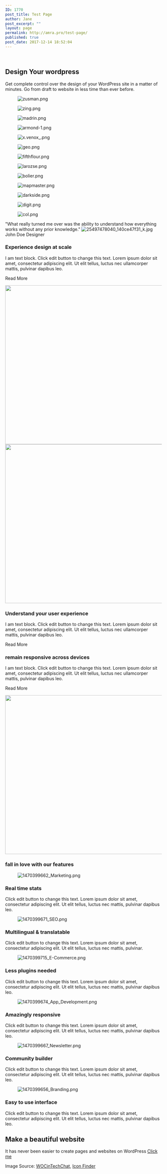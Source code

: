 ```yaml
---
ID: 1770
post_title: Test Page
author: Jane
post_excerpt: ""
layout: page
permalink: http://amra.pro/test-page/
published: true
post_date: 2017-12-14 18:52:04
---
```

&nbsp;
<h2>Design Your wordpress</h2>
Get complete control over the design of your WordPress site in a matter of minutes. Go from draft to website in less time than ever before.
<figure><img src="http://amra.pro/wp-content/uploads/elementor/thumbs/zusman-nivhbh07tnhkndrqq6xdklish8wxcyjyfzeuhmc6vw.png" alt="zusman.png" /></figure>
<figure><img src="http://amra.pro/wp-content/uploads/elementor/thumbs/zing-nivhbh07tnhkndrqq6xdklish8wxcyjyfzeuhmc6vw.png" alt="zing.png" /></figure>
<figure><img src="http://amra.pro/wp-content/uploads/elementor/thumbs/madrin-nivhbh07tnhkndrqq6xdklish8wxcyjyfzeuhmc6vw.png" alt="madrin.png" /></figure>
<figure><img src="http://amra.pro/wp-content/uploads/elementor/thumbs/armond-1-nivhbh07tnhkndrqq6xdklish8wxcyjyfzeuhmc6vw.png" alt="armond-1.png" /></figure>
<figure><img src="http://amra.pro/wp-content/uploads/elementor/thumbs/x.venox_-nivhbh07tnhkndrqq6xdklish8wxcyjyfzeuhmc6vw.png" alt="x.venox_.png" /></figure>
<figure><img src="http://amra.pro/wp-content/uploads/elementor/thumbs/geo-nivhbh07tnhkndrqq6xdklish8wxcyjyfzeuhmc6vw.png" alt="geo.png" /></figure>
<figure><img src="http://amra.pro/wp-content/uploads/elementor/thumbs/fifthflour-nivhbh07tnhkndrqq6xdklish8wxcyjyfzeuhmc6vw.png" alt="fifthflour.png" /></figure>
<figure><img src="http://amra.pro/wp-content/uploads/elementor/thumbs/larozse-nivhbhy20hiuyzqdkpc053a92msaknnos42bywaspo.png" alt="larozse.png" /></figure>
<figure><img src="http://amra.pro/wp-content/uploads/elementor/thumbs/bolier-nivhbhy20hiuyzqdkpc053a92msaknnos42bywaspo.png" alt="bolier.png" /></figure>
<figure><img src="http://amra.pro/wp-content/uploads/elementor/thumbs/mapmaster-nivhbhy20hiuyzqdkpc053a92msaknnos42bywaspo.png" alt="mapmaster.png" /></figure>
<figure><img src="http://amra.pro/wp-content/uploads/elementor/thumbs/darkside-nivhbhy20hiuyzqdkpc053a92msaknnos42bywaspo.png" alt="darkside.png" /></figure>
<figure><img src="http://amra.pro/wp-content/uploads/elementor/thumbs/digit-nivhbhy20hiuyzqdkpc053a92msaknnos42bywaspo.png" alt="digit.png" /></figure>
<figure><img src="http://amra.pro/wp-content/uploads/elementor/thumbs/col-nivhbhy20hiuyzqdkpc053a92msaknnos42bywaspo.png" alt="col.png" /></figure>
"What really turned me over was the ability to understand how everything works without any prior knowledge."
<img src="http://amra.pro/wp-content/uploads/2017/12/25497478040_140ce47f31_k.jpg" alt="25497478040_140ce47f31_k.jpg" />
John Doe
Designer
<h3>Experience design at scale</h3>
I am text block. Click edit button to change this text. Lorem ipsum dolor sit amet, consectetur adipiscing elit. Ut elit tellus, luctus nec ullamcorper mattis, pulvinar dapibus leo.

Read More

<img src="http://amra.pro/wp-content/uploads/2017/12/1470399607_Illustration.png" sizes="(max-width: 512px) 100vw, 512px" srcset="http://amra.pro/wp-content/uploads/2017/12/1470399607_Illustration.png 512w, http://amra.pro/wp-content/uploads/2017/12/1470399607_Illustration-150x150.png 150w, http://amra.pro/wp-content/uploads/2017/12/1470399607_Illustration-300x300.png 300w, http://amra.pro/wp-content/uploads/2017/12/1470399607_Illustration-125x125.png 125w" alt="" width="512" height="512" />
<img src="http://amra.pro/wp-content/uploads/2017/12/1470399614_Social_Media.png" sizes="(max-width: 512px) 100vw, 512px" srcset="http://amra.pro/wp-content/uploads/2017/12/1470399614_Social_Media.png 512w, http://amra.pro/wp-content/uploads/2017/12/1470399614_Social_Media-150x150.png 150w, http://amra.pro/wp-content/uploads/2017/12/1470399614_Social_Media-300x300.png 300w, http://amra.pro/wp-content/uploads/2017/12/1470399614_Social_Media-125x125.png 125w" alt="" width="512" height="512" />
<h3>Understand your user experience</h3>
I am text block. Click edit button to change this text. Lorem ipsum dolor sit amet, consectetur adipiscing elit. Ut elit tellus, luctus nec ullamcorper mattis, pulvinar dapibus leo.

Read More
<h3>remain responsive across devices</h3>
I am text block. Click edit button to change this text. Lorem ipsum dolor sit amet, consectetur adipiscing elit. Ut elit tellus, luctus nec ullamcorper mattis, pulvinar dapibus leo.

Read More

<img src="http://amra.pro/wp-content/uploads/2017/12/1470399594_Web_Design.png" sizes="(max-width: 512px) 100vw, 512px" srcset="http://amra.pro/wp-content/uploads/2017/12/1470399594_Web_Design.png 512w, http://amra.pro/wp-content/uploads/2017/12/1470399594_Web_Design-150x150.png 150w, http://amra.pro/wp-content/uploads/2017/12/1470399594_Web_Design-300x300.png 300w, http://amra.pro/wp-content/uploads/2017/12/1470399594_Web_Design-125x125.png 125w" alt="" width="512" height="512" />
<h3>fall in love with our features</h3>
<figure><img title="1470399662_Marketing.png" src="http://amra.pro/wp-content/uploads/2017/12/1470399662_Marketing.png" alt="1470399662_Marketing.png" /></figure>
<h3>Real time stats</h3>
Click edit button to change this text. Lorem ipsum dolor sit amet, consectetur adipiscing elit. Ut elit tellus, luctus nec mattis, pulvinar dapibus leo.
<figure><img title="1470399671_SEO.png" src="http://amra.pro/wp-content/uploads/2017/12/1470399671_SEO.png" alt="1470399671_SEO.png" /></figure>
<h3>Multilingual &amp; translatable</h3>
Click edit button to change this text. Lorem ipsum dolor sit amet, consectetur adipiscing elit. Ut elit tellus, luctus nec mattis, pulvinar.
<figure><img title="1470399715_E-Commerce.png" src="http://amra.pro/wp-content/uploads/2017/12/1470399715_E-Commerce.png" alt="1470399715_E-Commerce.png" /></figure>
<h3>Less plugins needed</h3>
Click edit button to change this text. Lorem ipsum dolor sit amet, consectetur adipiscing elit. Ut elit tellus, luctus nec mattis, pulvinar dapibus leo.
<figure><img title="1470399674_App_Development.png" src="http://amra.pro/wp-content/uploads/2017/12/1470399674_App_Development.png" alt="1470399674_App_Development.png" /></figure>
<h3>Amazingly responsive</h3>
Click edit button to change this text. Lorem ipsum dolor sit amet, consectetur adipiscing elit. Ut elit tellus, luctus nec mattis, pulvinar dapibus leo.
<figure><img title="1470399667_Newsletter.png" src="http://amra.pro/wp-content/uploads/2017/12/1470399667_Newsletter.png" alt="1470399667_Newsletter.png" /></figure>
<h3>Community builder</h3>
Click edit button to change this text. Lorem ipsum dolor sit amet, consectetur adipiscing elit. Ut elit tellus, luctus nec mattis, pulvinar dapibus leo.
<figure><img title="1470399656_Branding.png" src="http://amra.pro/wp-content/uploads/2017/12/1470399656_Branding.png" alt="1470399656_Branding.png" /></figure>
<h3>Easy to use interface</h3>
Click edit button to change this text. Lorem ipsum dolor sit amet, consectetur adipiscing elit. Ut elit tellus, luctus nec mattis, pulvinar dapibus leo.
<h2>Make a beautiful website</h2>
It has never been easier to create pages and websites on WordPress

<a href="#">
Click me
</a>

Image Source: <a href="http://www.wocintechchat.com/">WOCinTechChat</a>, <a href="https://www.iconfinder.com/iconsets/elpis">Icon Finder</a>